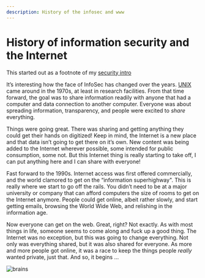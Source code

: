 ```yaml
---
description: History of the infosec and www
---
```

# History of information security and the Internet

This started out as a footnote of my [security intro](../security/README.md)

It’s interesting how the face of InfoSec has changed over the years.  [UNIX](../unix/README.md) came around in the 1970s, at least in research facilities.  From that time forward, the goal was to share information readily with anyone that had a computer and data connection to another computer.  Everyone was about spreading information, transparency, and people were excited to *share* everything.  

Things were going great.  There was sharing and getting anything they could get their hands on digitized!  Keep in mind, the Internet is a new place and that data isn’t going to get there on it’s own.  New content was being added to the Internet wherever possible, some intended for public consumption, some not.  But this Internet thing is really starting to take off, I can put anything here and I can share with everyone!  

Fast forward to the 1990s.  Internet access was first offered commercially, and the world clamored to get on the “information superhighway".  This is really where we start to go off the rails.  You didn’t need to be at a major university or company that can afford computers the size of rooms to get on the Internet anymore.  People could get online, albeit rather slowly, and start getting emails, browsing the World Wide Web, and relishing in the information age.

Now everyone can get on the web.  Great, right?  Not exactly.  As with most things in life, someone seems to come along and fuck up a good thing.  The Internet was no exception, but this was going to change everything.  Not only was everything shared, but it was also shared for everyone.  As more and more people got online, it was a race to keep the things people *really* wanted private, just that.  And so, it begins ...

![brains](<../../.gitbook/assets/brains.png>)
